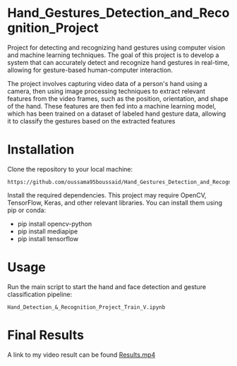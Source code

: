 # Hand_Gestures_Detection_and_Recognition_Project
Project for detecting and recognizing hand gestures using computer vision and machine learning techniques. The goal of this project is to develop a system that can accurately detect and recognize hand gestures in real-time, allowing for gesture-based human-computer interaction.

The project involves capturing video data of a person's hand using a camera, then using image processing techniques to extract relevant features from the video frames, such as the position, orientation, and shape of the hand. These features are then fed into a machine learning model, which has been trained on a dataset of labeled hand gesture data, allowing it to classify the gestures based on the extracted features

# Installation
Clone the repository to your local machine:

    https://github.com/oussama95boussaid/Hand_Gestures_Detection_and_Recognition_Project.git

Install the required dependencies. This project may require OpenCV, TensorFlow, Keras, and other relevant libraries. You can install them using pip or conda:
- pip install opencv-python 
- pip install mediapipe
- pip install tensorflow

# Usage
Run the main script to start the hand and face detection and gesture classification pipeline:

    Hand_Detection_&_Recognition_Project_Train_V.ipynb

# Final Results

A link to my video result can be found <a href="Results.mp4" >Results.mp4</a> 
